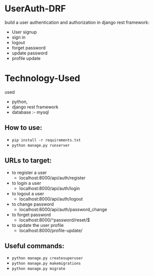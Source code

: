 # UserAuth-DRF
build a user authentication and authorization in django rest framework:

- User signup
- sign in
- logout
- forget password
- update password
- profile update

# Technology-Used
used 
- python,
- django rest framework
- database :- mysql

## How to use:
  - `pip install -r requirements.txt`
  - `python manage.py runserver`
  
## URLs to target:
  - to register a user
    - localhost:8000/api/auth/register
  - to login a user
    - localhost:8000/api/auth/login
  - to logout a user
    - localhost:8000/api/auth/logout
  - to change password
    - localhost:8000/api/auth/password_change
  - to forget password
    - localhost:8000/^password/reset/$
  - to update the user profile
    - localhost:8000/profile-update/

## Useful commands:
  - `python manage.py createsuperuser`
  - `python manage.py makemigrations`
  - `python manage.py migrate`
